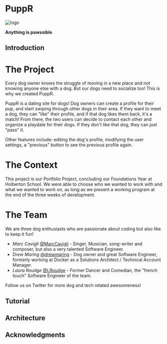 # PuppR

![logo](https://i.imgur.com/zg49V5K.png)

**Anything is pawssible**

## Introduction

# The Project
Every dog owner knows the struggle of moving in a new place and not knowing anyone else with a dog. But our dogs need to socialize too! This is why we created PuppR.

PuppR is a dating site for dogs! Dog owners can create a profile for their pup, and start swiping through other dogs in their area. If they want to meet a dog, they can "like" their profile, and if that dog likes them back, it's a match! From there, the two users can decide to contact each other and organize a playdate for their dogs. If they don't like that dog, they can just "pass" it.

Other features include: editing the dog's profile, modifying the user settings, a "previous" button to see the previous profile again.

# The Context
This project is our Portfolio Project, concluding our Foundations Year at Holberton School. We were able to choose who we wanted to work with and what we wanted to work on, as long as we present a working program at the end of the three weeks of development.

# The Team
We are three dog enthusiasts who are passionate about coding but also like to keep it fun!

* *Marc Cavigli* [@MarcCavigli](https://twitter.com/MarcCavigli) - Singer, Musician, song-writer and composer, but also a very talented Software Engineer.
* *Drew Maring* [@drewmaring](https://twitter.com/drewmaring) - Dog owner and great Software Engineer, formerly working at Docker as a Solutions Architect / Technical Account Manager.
* *Laura Roudge* [@LRoudge](https://twitter.com/LRoudge) - Former Dancer and Comedian, the "french touch" Software Engineer of the team.

Follow us on Twitter for more dog and tech related awesomeness!

## Tutorial

## Architecture

## Acknowledgments
